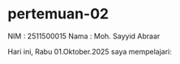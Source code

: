 # pertemuan-02
NIM : 2511500015
Nama : Moh. Sayyid Abraar

Hari ini, Rabu 01.Oktober.2025 saya mempelajari:
